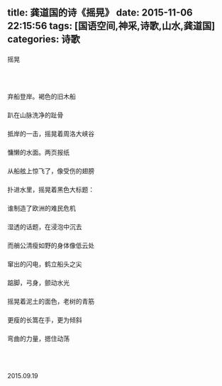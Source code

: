 title: 龚道国的诗《摇晃》
date: 2015-11-06 22:15:56
tags: [国语空间,神采,诗歌,山水,龚道国]
categories: 诗歌
---
 <p style="Line-HeiGHT: 21pt; mso-line-height-rule: exactly"> 摇晃</p> 
 <p style="Line-HeiGHT: 21pt; mso-line-height-rule: exactly"> &nbsp;</p> 
 <p style="Line-HeiGHT: 21pt; mso-line-height-rule: exactly">  弃船登岸。褐色的旧木船</p> 
<!-- more --><p style="Line-HeiGHT: 21pt; mso-line-height-rule: exactly">  趴在山脉洗净的趾骨</p> 
 <p style="Line-HeiGHT: 21pt; mso-line-height-rule: exactly">  抵岸的一击，摇晃着周洛大峡谷</p> 
 <p style="Line-HeiGHT: 21pt; mso-line-height-rule: exactly">  慵懒的水面。两页报纸</p> 
 <p style="Line-HeiGHT: 21pt; mso-line-height-rule: exactly">  从船舷上惊飞了，像受伤的翅膀</p> 
 <p style="Line-HeiGHT: 21pt; mso-line-height-rule: exactly">  扑进水里，摇晃着黑色大标题：</p> 
 <p style="Line-HeiGHT: 21pt; mso-line-height-rule: exactly">  谁制造了欧洲的难民危机</p> 
 <p style="Line-HeiGHT: 21pt; mso-line-height-rule: exactly">  湿透的话题，在浸泡中沉去</p> 
 <p style="Line-HeiGHT: 21pt; mso-line-height-rule: exactly">  而艄公清瘦如野的身体像低云处</p> 
 <p style="Line-HeiGHT: 21pt; mso-line-height-rule: exactly">  窜出的闪电，鹤立船头之尖</p> 
 <p style="Line-HeiGHT: 21pt; mso-line-height-rule: exactly">  踮脚，弓身，颤动水光</p> 
 <p style="Line-HeiGHT: 21pt; mso-line-height-rule: exactly">  摇晃着泥土的面色，老树的青筋</p> 
 <p style="Line-HeiGHT: 21pt; mso-line-height-rule: exactly">  更瘦的长篙在手，更为倾斜</p> 
 <p style="Line-HeiGHT: 21pt; mso-line-height-rule: exactly">  弯曲的力量，摁住动荡</p> 
 <p style="Line-HeiGHT: 21pt; mso-line-height-rule: exactly"> &nbsp;</p> 
 <p style="Line-HeiGHT: 21pt; mso-line-height-rule: exactly">  2015.09.19</p> 
